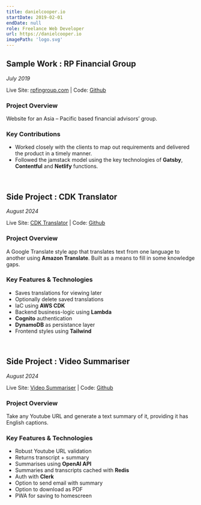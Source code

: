 ```yaml
---
title: danielcooper.io
startDate: 2019-02-01
endDate: null
role: Freelance Web Developer
url: https://danielcooper.io
imagePath: 'logo.svg'
---
```


## Sample Work : RP Financial Group
_July 2019_

Live Site: [rpfingroup.com](https://rpfingroup.com) | Code: [Github](https://github.com/cooperda00/rp-fin-group) 

### Project Overview
Website for an Asia – Pacific based financial advisors’ group. 

### Key Contributions
- Worked closely with the clients to map out requirements and delivered the product in a timely manner.
- Followed the jamstack model using the key technologies of __Gatsby__,  __Contentful__ and __Netlify__ functions.

&nbsp;

## Side Project : CDK Translator
_August 2024_

Live Site: [CDK Translator](https://translate.danielcooper.io) | Code: [Github](https://github.com/cooperda00/cdk-translator)

### Project Overview
A Google Translate style app that translates text from one language to another using __Amazon Translate__.
Built as a means to fill in some knowledge gaps.

### Key Features & Technologies
- Saves translations for viewing later
- Optionally delete saved translations
- IaC using __AWS CDK__
- Backend business-logic using __Lambda__
- __Cognito__ authentication
- __DynamoDB__ as persistance layer
- Frontend styles using __Tailwind__


&nbsp;

## Side Project : Video Summariser
_August 2024_

Live Site: [Video Summariser](https://video-summariser-plum.vercel.app/) | Code: [Github](https://github.com/cooperda00/video-summariser)

### Project Overview
Take any Youtube URL and generate a text summary of it, providing it has English captions.

### Key Features & Technologies
- Robust Youtube URL validation
- Returns transcript + summary
- Summarises using __OpenAI API__
- Summaries and transcripts cached with __Redis__
- Auth with __Clerk__
- Option to send email with summary
- Option to download as PDF
- PWA for saving to homescreen